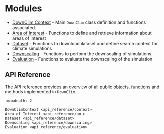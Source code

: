 # Modules

- [DownClim Context](api_reference/context.md) - Main `DownClim` class
  definition and functions associated.
- [Area of Interest](api_reference/aoi.md) - Functions to define and retrieve
  information about areas of interest
- [Dataset](api_reference/dataset.md) - Functions to download dataset and define
  search context for climate simulations
- [Downscaling](api_reference/downscaling.md) - Functions to perform the
  downscaling of simulations
- [Evaluation](api_reference/evaluation.md) - Functions to evaluate the
  downscaling of the simulation

## API Reference

The API reference provides an overview of all public objects, functions and
methods implemented in `DownClim`.

```{toctree}
:maxdepth: 2

DownClimContext <api_reference/context>
Area of Interest <api_reference/aoi>
Dataset <api_reference/dataset>
Downscaling <api_reference/downscaling>
Evaluation <api_reference/evaluation>
```
